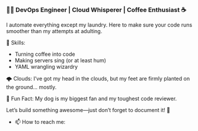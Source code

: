 ### 👨‍💻 DevOps Engineer | Cloud Whisperer | Coffee Enthusiast ☕

I automate everything except my laundry. Here to make sure your code runs smoother than my attempts at adulting.

🔧 Skills:
- Turning coffee into code
- Making servers sing (or at least hum)
- YAML wrangling wizardry

🌩️ Clouds: I’ve got my head in the clouds, but my feet are firmly planted on the ground… mostly.

🐶 Fun Fact: My dog is my biggest fan and my toughest code reviewer.

Let’s build something awesome—just don’t forget to document it! 🚀
- 📫 How to reach me:


<!--
**jonalarson/jonalarson** is a ✨ _special_ ✨ repository because its `README.md` (this file) appears on your GitHub profile.

Here are some ideas to get you started:

- 🔭 I’m currently working on ...
- 🌱 I’m currently learning ...
- 👯 I’m looking to collaborate on ...
- 🤔 I’m looking for help with ...
- 💬 Ask me about ...
- 📫 How to reach me: ...
- 😄 Pronouns: ...
- ⚡ Fun fact: ...
-->
